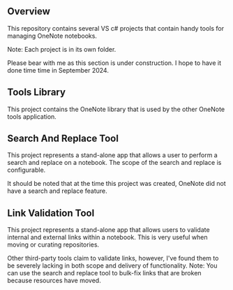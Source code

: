 ## Overview
This repository contains several VS c# projects that contain handy tools for managing OneNote notebooks.  

Note: Each project is in its own folder. 

Please bear with me as this section is under construction. I hope to have it done time time in September 2024.  

## Tools Library
This project contains the OneNote library that is used by the other OneNote tools application.

## Search And Replace Tool
This project represents a stand-alone app that allows a user to perform a search and replace on a notebook. The scope of the search and replace is configurable.  

It should be noted that at the time this project was created, OneNote did not have a search and replace feature. 

## Link Validation Tool

This project represents a stand-alone app that allows users to validate internal and external links within a notebook. This is very useful when moving or curating repositories.  

Other third-party tools claim to validate links, however, I've found them to be severely lacking in both scope and delivery of functionality. Note: You can use the search and replace tool to bulk-fix links that are broken because resources have moved.
